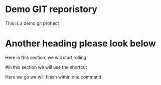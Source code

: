 # Demo GIT reporistory

This is a demo git prohect


# Another heading please look below

Here in this section, we will start rolling

#in this section we will use the shortcut

Here we go we will finish within one command

